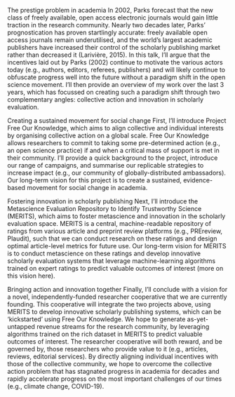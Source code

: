 The prestige problem in academia
In 2002, Parks forecast that the new class of freely available, open access electronic journals would gain little traction in the research community. Nearly two decades later, Parks’ prognostication has proven startlingly accurate: freely available open access journals remain underutilised, and the world’s largest academic publishers have increased their control of the scholarly publishing market rather than decreased it (Larivière, 2015). In this talk, I’ll argue that the incentives laid out by Parks (2002) continue to motivate the various actors today (e.g., authors, editors, referees, publishers) and will likely continue to obfuscate progress well into the future without a paradigm shift in the open science movement. I’ll then provide an overview of my work over the last 3 years, which has focussed on creating such a paradigm shift through two complementary angles: collective action and innovation in scholarly evaluation. 

Creating a sustained movement for social change
First, I’ll introduce Project Free Our Knowledge, which aims to align collective and individual interests by organising collective action on a global scale. Free Our Knowledge allows researchers to commit to taking some pre-determined action (e.g., an open science practice) if and when a critical mass of support is met in their community. I’ll provide a quick background to the project, introduce our range of campaigns, and summarise our replicable strategies to increase impact (e.g., our community of globally-distributed ambassadors). Our long-term vision for this project is to create a sustained, evidence-based movement for social change in academia. 

Fostering innovation in scholarly publishing
Next, I’ll introduce the Metascience Evaluation Repository to Identify Trustworthy Science (MERITS), which aims to foster metascience and innovation in the scholarly evaluation space. MERITS is a central, machine-readable repository of ratings from various article and preprint review platforms (e.g., PREreview, Plaudit), such that we can conduct research on these ratings and design optimal article-level metrics for future use. Our long-term vision for MERITS is to conduct metascience on these ratings and develop innovative scholarly evaluation systems that leverage machine-learning algorithms trained on expert ratings to predict valuable outcomes of interest (more on this vision here). 

Bringing action and innovation together 
Finally, I’ll conclude with a vision for a novel, independently-funded researcher cooperative that we are currently founding. This cooperative will integrate the two projects above, using MERITS to develop innovative scholarly publishing systems, which can be ‘kickstarted’ using Free Our Knowledge. We hope to generate as-yet-untapped revenue streams for the research community, by leveraging algorithms trained on the rich dataset in MERITS to predict valuable outcomes of interest. The researcher cooperative will both reward, and be governed by, those researchers who provide value to it (e.g., articles, reviews, editorial services). By directly aligning individual incentives with those of the collective community, we hope to overcome the collective action problem that has stagnated progress in academia for decades and rapidly accelerate progress on the most important challenges of our times (e.g., climate change, COVID-19).
